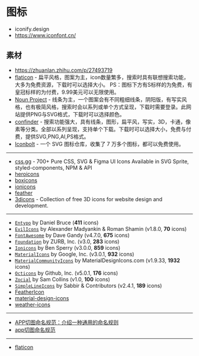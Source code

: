 # 图标

- iconify.design
- https://www.iconfont.cn/

## 素材

- https://zhuanlan.zhihu.com/p/27493719
- [flaticon](https://www.flaticon.com/) - 扁平风格，图案为主，icon数量繁多，搜索时具有联想搜索功能，大多为免费资源，下载时可以选择大小。 PS：图标下方有S标样的为免费，有皇冠标样的为付费，9.99美元可以无限使用。
- [Noun Project](https://thenounproject.com/) - 线条为主，一个图案会有不同粗细线条，阴阳版，有写实风格，也有极简风格，搜索时会以系列或单个方式呈现，下载时需要登录。此网站提供PNG与SVG格式，下载时可以选择颜色。
- [confinder](https://www.iconfinder.com/) - 搜索功能强大，具有线条，图形，扁平风，写实，3D，卡通，像素等分类。全部以系列呈现，支持单个下载。下载时可以选择大小，免费与付费，提供SVG,PNG,AI,PS格式。
- [Iconbolt](https://www.iconbolt.com/) - 一个 SVG 图标仓库，收集了 7 万多个图标，都可以免费使用。


---

- [css.gg](https://github.com/astrit/css.gg) - 700+ Pure CSS, SVG & Figma UI Icons Available in SVG Sprite, styled-components, NPM & API
- [heroicons](https://github.com/tailwindlabs/heroicons)
- [boxicons](https://github.com/atisawd/boxicons)
- [ionicons](https://github.com/ionic-team/ionicons)
- [feather](https://github.com/feathericons/feather)
- [3dicons](https://3dicons.co/) - Collection of free 3D icons for website design and development.

---

- [`Entypo`](http://entypo.com) by Daniel Bruce (**411** icons) 
- [`EvilIcons`](http://evil-icons.io) by Alexander Madyankin & Roman Shamin (v1.8.0, **70** icons) 
- [`FontAwesome`](http://fortawesome.github.io/Font-Awesome/icons/) by Dave Gandy (v4.7.0, **675** icons) 
- [`Foundation`](http://zurb.com/playground/foundation-icon-fonts-3) by ZURB, Inc. (v3.0, **283** icons)
- [`Ionicons`](http://ionicframework.com/docs/v2/ionicons/) by Ben Sperry (v3.0.0, **859** icons)
- [`MaterialIcons`](https://www.google.com/design/icons/) by Google, Inc. (v3.0.1, **932** icons)
- [`MaterialCommunityIcons`](https://materialdesignicons.com/) by MaterialDesignIcons.com (v1.9.33, **1932** icons)
- [`Octicons`](http://octicons.github.com) by Github, Inc. (v5.0.1, **176** icons)
- [`Zocial`](http://zocial.smcllns.com/) by Sam Collins (v1.0, **100** icons)
- [`SimpleLineIcons`](http://simplelineicons.com/) by Sabbir & Contributors (v2.4.1, **189** icons)
- [FeatherIcon](https://feathericons.com/)
- [material-design-icons](https://github.com/google/material-design-icons)
- [weather-icons](https://github.com/erikflowers/weather-icons)

---

- [APP切图命名规范：介绍一种通用的命名规则](http://www.woshipm.com/ucd/575469.html)
- [app切图命名规范](http://www.zuimeiui.com/cutname.html)

---

- [flaticon](https://www.flaticon.com)
